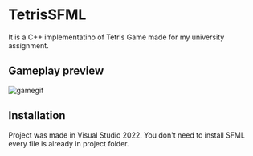 # TetrisSFML

It is a C++ implementatino of Tetris Game made for my university assignment.

## Gameplay preview
![gamegif](https://user-images.githubusercontent.com/72342630/178614787-a8dd64fd-03f5-4c6e-a0db-8f8185b332ee.gif)

## Installation

Project was made in Visual Studio 2022. You don't need to install SFML every file is already in project folder.
